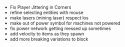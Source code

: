 - Fix Player Jittering in Corners
- refine selecting entities with mouse
- make lasers (mining laser) respect los
- make out of power symbol for machines not powered
- fix power network getting messed up sometimes
- add velocity to items as they spawn
- add more breaking variations to block
